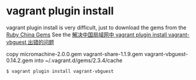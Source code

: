 # vagrant plugin install
vagrant plugin install is very difficult, just to download the gems from the [Ruby China Gems](https://gems.ruby-china.org)
See the [解决中国局域网中 vagrant plugin install vagrant-vbguest 出错的问题](https://lotreal.github.io/2015/12/08/install-vagrant-vbguest-in-china.html)


copy micromachine-2.0.0.gem  vagrant-share-1.1.9.gem  vagrant-vbguest-0.14.2.gem into ~/.vagrant.d/gems/2.3.4/cache


``` shell
$ vagrant plugin install vagrant-vbguest
```
